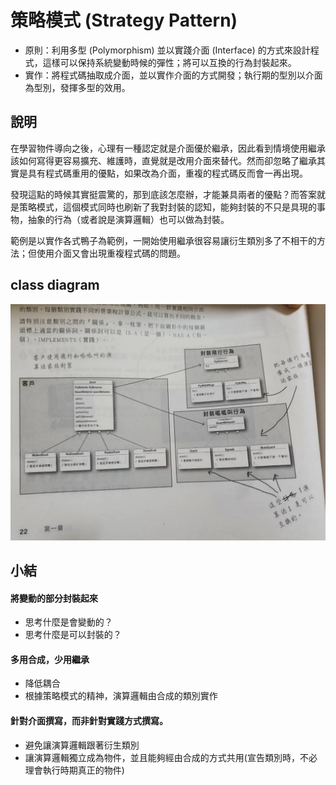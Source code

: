 # 策略模式 (Strategy Pattern)
- 原則：利用多型 (Polymorphism) 並以實踐介面 (Interface) 的方式來設計程式，這樣可以保持系統變動時候的彈性；將可以互換的行為封裝起來。
- 實作：將程式碼抽取成介面，並以實作介面的方式開發；執行期的型別以介面為型別，發揮多型的效用。



## 說明

​        在學習物件導向之後，心理有一種認定就是介面優於繼承，因此看到情境使用繼承該如何寫得更容易擴充、維護時，直覺就是改用介面來替代。然而卻忽略了繼承其實是具有程式碼重用的優點，如果改為介面，重複的程式碼反而會一再出現。

​        發現這點的時候其實挺震驚的，那到底該怎麼辦，才能兼具兩者的優點？而答案就是策略模式，這個模式同時也刷新了我對封裝的認知，能夠封裝的不只是具現的事物，抽象的行為（或者說是演算邏輯）也可以做為封裝。

​        範例是以實作各式鴨子為範例，一開始使用繼承很容易讓衍生類別多了不相干的方法；但使用介面又會出現重複程式碼的問題。



## class diagram

![classDiagram](classDiagram.jpg)



## 小結

#### 將變動的部分封裝起來

- 思考什麼是會變動的？
- 思考什麼是可以封裝的？

#### 多用合成，少用繼承

- 降低耦合
- 根據策略模式的精神，演算邏輯由合成的類別實作

#### 針對介面撰寫，而非針對實踐方式撰寫。

- 避免讓演算邏輯跟著衍生類別
- 讓演算邏輯獨立成為物件，並且能夠經由合成的方式共用(宣告類別時，不必理會執行時期真正的物件)

